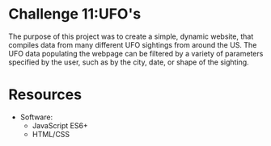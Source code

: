 # Challenge 11:UFO's
The purpose of this project was to create a simple, dynamic website, that compiles data from many different UFO sightings from around the US. The UFO data populating the webpage can be filtered by a variety of parameters specified by the user, such as by the city, date, or shape of the sighting.

# Resources
* Software:
  * JavaScript ES6+
  * HTML/CSS

# 
